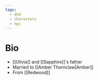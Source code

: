 ```yaml
---
tags:
  - dnd
  - characters
  - npc
---
```

# Bio
- [[Olivia]] and [[Sapphire]]'s father
- Married to [[Amber Thornclaw|Amber]]
- From [[Redwood]]